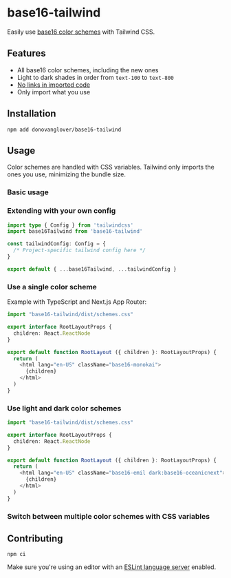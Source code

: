 # base16-tailwind

Easily use [base16 color schemes](https://github.com/tinted-theming/schemes) with Tailwind CSS.

## Features

- All base16 color schemes, including the new ones
- Light to dark shades in order from `text-100` to `text-800`
- [No links in imported code](https://github.com/gaearon/base16-js/issues/5)
- Only import what you use

## Installation

```fish
npm add donovanglover/base16-tailwind
```

## Usage

Color schemes are handled with CSS variables. Tailwind only imports the ones you use, minimizing the bundle size.

### Basic usage

### Extending with your own config

```typescript
import type { Config } from 'tailwindcss'
import base16Tailwind from 'base16-tailwind'

const tailwindConfig: Config = {
  /* Project-specific tailwind config here */
}

export default { ...base16Tailwind, ...tailwindConfig }
```

### Use a single color scheme

Example with TypeScript and Next.js App Router:

```typescript
import "base16-tailwind/dist/schemes.css"

export interface RootLayoutProps {
  children: React.ReactNode
}

export default function RootLayout ({ children }: RootLayoutProps) {
  return (
    <html lang="en-US" className="base16-monokai">
      {children}
    </html>
  )
}
```

### Use light and dark color schemes

```typescript
import "base16-tailwind/dist/schemes.css"

export interface RootLayoutProps {
  children: React.ReactNode
}

export default function RootLayout ({ children }: RootLayoutProps) {
  return (
    <html lang="en-US" className="base16-emil dark:base16-oceanicnext">
      {children}
    </html>
  )
}
```

### Switch between multiple color schemes with CSS variables

## Contributing

```fish
npm ci
```

Make sure you're using an editor with an [ESLint language server](https://github.com/neovim/nvim-lspconfig/blob/master/doc/server_configurations.md#eslint) enabled.
